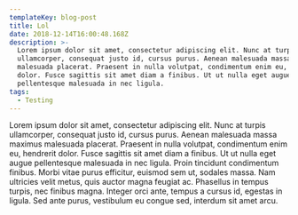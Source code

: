 ```yaml
---
templateKey: blog-post
title: Lol
date: 2018-12-14T16:00:48.168Z
description: >-
  Lorem ipsum dolor sit amet, consectetur adipiscing elit. Nunc at turpis
  ullamcorper, consequat justo id, cursus purus. Aenean malesuada massa maximus
  malesuada placerat. Praesent in nulla volutpat, condimentum enim eu, hendrerit
  dolor. Fusce sagittis sit amet diam a finibus. Ut ut nulla eget augue
  pellentesque malesuada in nec ligula.
tags:
  - Testing
---
```

Lorem ipsum dolor sit amet, consectetur adipiscing elit. Nunc at turpis ullamcorper, consequat justo id, cursus purus. Aenean malesuada massa maximus malesuada placerat. Praesent in nulla volutpat, condimentum enim eu, hendrerit dolor. Fusce sagittis sit amet diam a finibus. Ut ut nulla eget augue pellentesque malesuada in nec ligula. Proin tincidunt condimentum finibus. Morbi vitae purus efficitur, euismod sem ut, sodales massa. Nam ultricies velit metus, quis auctor magna feugiat ac. Phasellus in tempus turpis, nec finibus magna. Integer orci ante, tempus a cursus id, egestas in ligula. Sed ante purus, vestibulum eu congue sed, interdum sit amet arcu.
